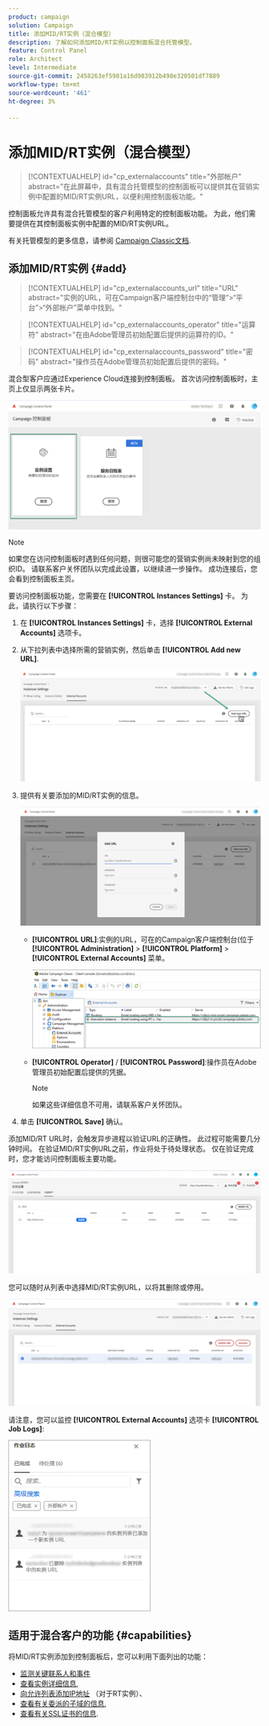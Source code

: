 ```yaml
---
product: campaign
solution: Campaign
title: 添加MID/RT实例（混合模型）
description: 了解如何添加MID/RT实例以控制面板混合托管模型。
feature: Control Panel
role: Architect
level: Intermediate
source-git-commit: 2458263ef5981a16d983912b498e320501df7889
workflow-type: tm+mt
source-wordcount: '461'
ht-degree: 3%

---
```



# 添加MID/RT实例（混合模型）

>[!CONTEXTUALHELP]
>id="cp_externalaccounts"
>title="外部帐户"
>abstract="在此屏幕中，具有混合托管模型的控制面板可以提供其在营销实例中配置的MID/RT实例URL，以便利用控制面板功能。"

控制面板允许具有混合托管模型的客户利用特定的控制面板功能。 为此，他们需要提供在其控制面板实例中配置的MID/RT实例URL。

有关托管模型的更多信息，请参阅 [Campaign Classic文档](https://experienceleague.adobe.com/docs/campaign-classic/using/installing-campaign-classic/architecture-and-hosting-models/hosting-models-lp/hosting-models.html).

## 添加MID/RT实例 {#add}

>[!CONTEXTUALHELP]
>id="cp_externalaccounts_url"
>title="URL"
>abstract="实例的URL，可在Campaign客户端控制台中的“管理”>“平台”>“外部帐户”菜单中找到。"

>[!CONTEXTUALHELP]
>id="cp_externalaccounts_operator"
>title="运算符"
>abstract="在由Adobe管理员初始配置后提供的运算符的ID。"

>[!CONTEXTUALHELP]
>id="cp_externalaccounts_password"
>title="密码"
>abstract="操作员在Adobe管理员初始配置后提供的密码。"

混合型客户应通过Experience Cloud连接到控制面板。 首次访问控制面板时，主页上仅显示两张卡片。

![](assets/hybrid-homepage.png)

>[!NOTE]
>
>如果您在访问控制面板时遇到任何问题，则很可能您的营销实例尚未映射到您的组织ID。 请联系客户关怀团队以完成此设置，以继续进一步操作。 成功连接后，您会看到控制面板主页。

要访问控制面板功能，您需要在 **[!UICONTROL Instances Settings]** 卡。 为此，请执行以下步骤：

1. 在 **[!UICONTROL Instances Settings]** 卡，选择 **[!UICONTROL External Accounts]** 选项卡。

1. 从下拉列表中选择所需的营销实例，然后单击 **[!UICONTROL Add new URL]**.

   ![](assets/external-account-addbutton.png)

1. 提供有关要添加的MID/RT实例的信息。

   ![](assets/external-account-add.png)

   * **[!UICONTROL URL]**:实例的URL，可在的Campaign客户端控制台(位于 **[!UICONTROL Administration]** > **[!UICONTROL Platform]** > **[!UICONTROL External Accounts]** 菜单。

      ![](assets/external-account-url.png)

   * **[!UICONTROL Operator]** / **[!UICONTROL Password]**:操作员在Adobe管理员初始配置后提供的凭据。

      >[!NOTE]
      >
      >如果这些详细信息不可用，请联系客户关怀团队。

1. 单击 **[!UICONTROL Save]** 确认。

添加MID/RT URL时，会触发异步进程以验证URL的正确性。 此过程可能需要几分钟时间。 在验证MID/RT实例URL之前，作业将处于待处理状态。 仅在验证完成时，您才能访问控制面板主要功能。

![](assets/external-account-pending.png)

您可以随时从列表中选择MID/RT实例URL，以将其删除或停用。

![](assets/external-account-edit.png)

请注意，您可以监控 **[!UICONTROL External Accounts]** 选项卡 **[!UICONTROL Job Logs]**:

![](assets/external-account-logs.png)

## 适用于混合客户的功能 {#capabilities}

将MID/RT实例添加到控制面板后，您可以利用下面列出的功能：

* [监测关键联系人和事件](../../service-events/service-events.md)
* [查看实例详细信息](../../instances-settings/using/instance-details.md),
* [向允许列表添加IP地址](../../instances-settings/using/ip-allow-listing-instance-access.md) （对于RT实例）、
* [查看有关委派的子域的信息](../../subdomains-certificates/using/monitoring-subdomains.md),
* [查看有关SSL证书的信息](../../subdomains-certificates/using/monitoring-ssl-certificates.md).